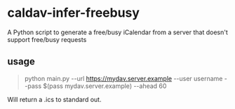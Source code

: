 # caldav-infer-freebusy
A Python script to generate a free/busy iCalendar from a server that doesn't support free/busy requests

## usage
> python main.py --url https://mydav.server.example --user username --pass $(pass mydav.server.example) --ahead 60

Will return a .ics to standard out.
